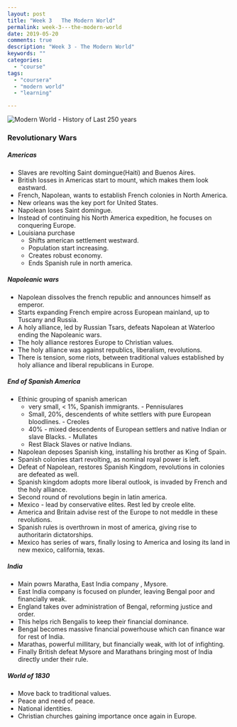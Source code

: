 ```yaml
---
layout: post
title: "Week 3   The Modern World"
permalink: week-3---the-modern-world
date: 2019-05-20
comments: true
description: "Week 3 - The Modern World"
keywords: ""
categories:
  - "course"
tags:
  - "coursera"
  - "modern world"
  - "learning"

---
```


![Modern World - History of Last 250 years](/images/modern-world.png)

### <span>Revolutionary Wars</span>

##### Americas
* Slaves are revolting Saint domingue(Haiti) and Buenos Aires.
* British losses in Americas start to mount, which makes them look eastward.
* French, Napolean, wants to establish French colonies in North America.
* New orleans was the key port for United States.
* Napolean loses Saint domingue.
* Instead of continuing his North America expedition, he focuses on conquering Europe.
* Louisiana purchase
  * Shifts american settlement westward.
  * Population start increasing.
  * Creates robust economy.
  * Ends Spanish rule in north america.

##### Napoleanic wars
* Napolean dissolves the french republic and announces himself as emperor.
* Starts expanding French empire across European mainland, up to Tuscany and Russia.
* A holy alliance, led by Russian Tsars, defeats Napolean at Waterloo ending the Napoleanic wars.
* The holy alliance restores Europe to Christian values.
* The holy alliance was against republics, liberalism, revolutions.
* There is tension, some riots, between traditional values established by holy alliance and liberal republicans in Europe.

##### End of Spanish America
* Ethinic grouping of spanish american
  * very small, < 1%, Spanish immigrants. - Pennisulares
  * Small, 20%, descendents of white settlers with pure European bloodlines. - Creoles
  * 40% - mixed descendents of European settlers and native Indian or slave Blacks. - Mullates
  * Rest Black Slaves or native Indians.
* Napolean deposes Spanish king, installing his brother as King of Spain.
* Spanish colonies start revolting, as nominal royal power is left.
* Defeat of Napolean, restores Spanish Kingdom, revolutions in colonies are defeated as well.
* Spanish kingdom adopts more liberal outlook, is invaded by French and the holy alliance.
* Second round of revolutions begin in latin america.
* Mexico - lead by conservative elites. Rest led by creole elite.
* America and Britain advise rest of the Europe to not meddle in these revolutions.
* Spanish rules is overthrown in most of america, giving rise to authoritarin dictatorships.
* Mexico has series of wars, finally losing to America and losing its land in new mexico, california, texas.

##### India
* Main powrs Maratha, East India company , Mysore.
* East India company is focused on plunder, leaving Bengal poor and financially weak.
* England takes over administration of Bengal, reforming justice and order.
* This helps rich Bengalis to keep their financial dominance.
* Bengal becomes massive financial powerhouse which can finance war for rest of India.
* Marathas, powerful millitary, but financially weak, with lot of infighting.
* Finally British defeat Mysore and Marathans bringing most of India directly under their rule.

##### World of 1830
* Move back to traditional values.
* Peace and need of peace.
* National identities.
* Christian churches gaining importance once again in Europe.
